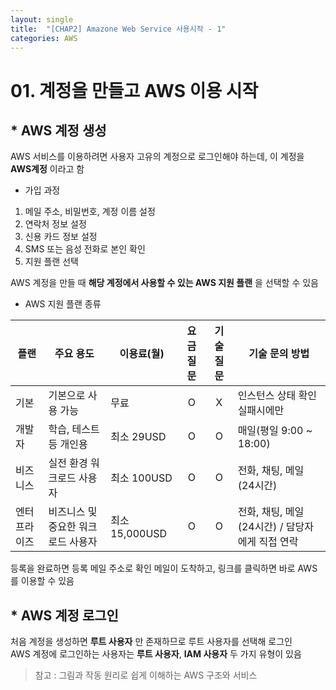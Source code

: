 ```yaml
---
layout: single
title:  "[CHAP2] Amazone Web Service 사용시작 - 1"
categories: AWS
---
```


# 01. 계정을 만들고 AWS 이용 시작

## * AWS 계정 생성

AWS 서비스를 이용하려면 사용자 고유의 계정으로 로그인해야 하는데, 이 계정을 **AWS계정** 이라고 함  

* 가입 과정
1. 메일 주소, 비밀번호, 계정 이름 설정
2. 연락처 정보 설정
3. 신용 카드 정보 설정
4. SMS 또는 음성 전화로 본인 확인
5. 지원 플랜 선택

AWS 계정을 만들 때 **해당 계정에서 사용할 수 있는 AWS 지원 플랜** 을 선택할 수 있음  

* AWS 지원 플랜 종류

|플랜|주요 용도|이용료(월)|요금질문|기술질문|기술 문의 방법|
|---|---|---|:---:|:---:|---|
|기본|기본으로 사용 가능|무료|O|X|인스턴스 상태 확인 실패시에만|
|개발자|학습, 테스트 등 개인용|최소 29USD|O|O|매일(평일 9:00 ~ 18:00)|
|비즈니스|실전 환경 워크로드 사용자|최소 100USD|O|O|전화, 채팅, 메일(24시간)|
|엔터프라이즈|비즈니스 및 중요한 워크로드 사용자|최소 15,000USD|O|O|전화, 채팅, 메일(24시간) / 담당자에게 직접 연락|

등록을 완료하면 등록 메일 주소로 확인 메일이 도착하고, 링크를 클릭하면 바로 AWS를 이용할 수 있음  


## * AWS 계정 로그인

처음 계정을 생성하면 **루트 사용자** 만 존재하므로 루트 사용자를 선택해 로그인  
AWS 계정에 로그인하는 사용자는 **루트 사용자**, **IAM 사용자** 두 가지 유형이 있음  




> 참고 : 그림과 작동 원리로 쉽게 이해하는 AWS 구조와 서비스